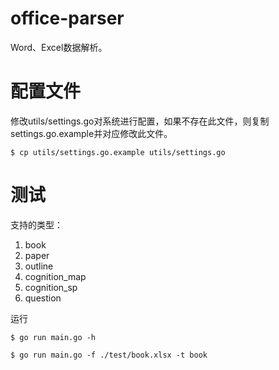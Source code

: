 # office-parser
Word、Excel数据解析。

# 配置文件
修改utils/settings.go对系统进行配置，如果不存在此文件，则复制settings.go.example并对应修改此文件。
```
$ cp utils/settings.go.example utils/settings.go 
```

# 测试
支持的类型：
1. book
2. paper
3. outline
4. cognition_map
5. cognition_sp
6. question

运行
```
$ go run main.go -h

$ go run main.go -f ./test/book.xlsx -t book
```